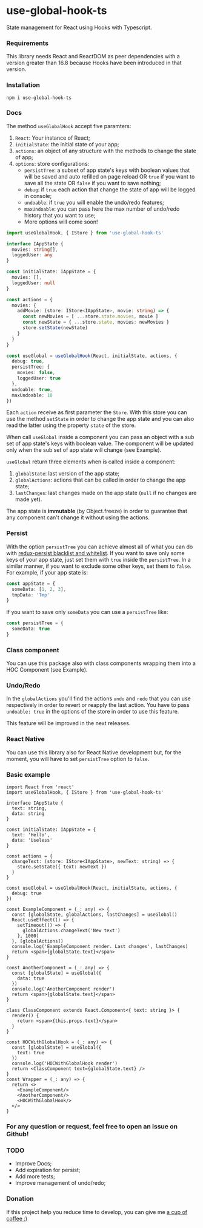 # use-global-hook-ts
State management for React using Hooks with Typescript.

### Requirements
This library needs React and ReactDOM as peer dependencies with a version greater than 16.8 because Hooks have been introduced in that version.

### Installation
```
npm i use-global-hook-ts
```

### Docs
The method ```useGlobalHook``` accept five paramters:
1. ```React```: Your instance of React;
2. ```initialState```: the initial state of your app;
3. ```actions```: an object of any structure with the methods to change the state of app;
4. ```options```: store configurations: 
    - ```persistTree```: a subset of app state's keys with boolean values that will be saved and auto refilled on page reload OR ```true``` if you want to save all the state OR ```false``` if you want to save nothing;
    - ```debug```: if ```true``` each action that change the state of app will be logged in console;
    - ```undoable```: if ```true``` you will enable the undo/redo features;
    - ```maxUndoable```: you can pass here the max number of undo/redo history that you want to use;
    - More options will come soon!

```ts
import useGlobalHook, { IStore } from 'use-global-hook-ts'

interface IAppState {
  movies: string[],
  loggedUser: any
}

const initialState: IAppState = {
  movies: [],
  loggedUser: null
}

const actions = {
  movies: {
    addMovie: (store: IStore<IAppState>, movie: string) => {
      const newMovies = [ ...store.state.movies, movie ]
      const newState = { ...store.state, movies: newMovies }
      store.setState(newState)
    }
  }
}

const useGlobal = useGlobalHook(React, initialState, actions, {
  debug: true,
  persistTree: {
    movies: false,
    loggedUser: true
  },
  undoable: true,
  maxUndoable: 10
})
``` 

Each ```action``` receive as first parameter the ```Store```. With this store you can use the method ```setState``` in order to change the app state and you can also read the latter using the property ```state``` of the store.

When call ```useGlobal``` inside a component you can pass an object with a sub set of app state's keys with boolean value. The component will be updated only when the sub set of app state will change (see Example).

```useGlobal``` return three elements when is called inside a component:
1. ```globalState```: last version of the app state;
2. ```globalActions```: actions that can be called in order to change the app state;
3. ```lastChanges```: last changes made on the app state (```null``` if no changes are made yet). 

The app state is **immutable** (by Object.freeze) in order to guarantee that any component can't change it without using the actions.

### Persist
With the option ```persistTree``` you can achieve almost all of what you can do with [redux-persist blacklist and whitelist](https://www.npmjs.com/package/redux-persist#blacklist--whitelist). If you want to save only some keys of your app state, just set them with ```true``` inside the ```persistTree```. In a similar manner, if you want to exclude some other keys, set them to ```false```.
For example, if your app state is:
```ts
const appState = {
  someData: [1, 2, 3],
  tmpData: 'Tmp'
}
```
If you want to save only ```someData``` you can use a ```persistTree``` like:
```ts
const persistTree = {
  someData: true
}
```

### Class component
You can use this package also with class components wrapping them into a HOC Component (see Example).

### Undo/Redo
In the ```globalActions``` you'll find the actions ```undo``` and ```redo``` that you can use respectively in order to revert or reapply the last action. You have to pass ```undoable: true``` in the options of the store in order to use this feature.

This feature will be improved in the next releases.

### React Native
You can use this library also for React Native development but, for the moment, you will have to set ```persistTree``` option to ```false```.

### Basic example
```tsx
import React from 'react'
import useGlobalHook, { IStore } from 'use-global-hook-ts'

interface IAppState {
  text: string,
  data: string
}

const initialState: IAppState = {
  text: 'Hello',
  data: 'Useless'
}

const actions = {
  changeText: (store: IStore<IAppState>, newText: string) => {
    store.setState({ text: newText })
  }
}

const useGlobal = useGlobalHook(React, initialState, actions, {
  debug: true
})

const ExampleComponent = (_: any) => {
  const [globalState, globalActions, lastChanges] = useGlobal()
  React.useEffect(() => {
    setTimeout(() => {
      globalActions.changeText('New text')
    }, 1000)
  }, [globalActions])
  console.log('ExampleComponent render. Last changes', lastChanges)
  return <span>{globalState.text}</span>
}

const AnotherComponent = (_: any) => {
  const [globalState] = useGlobal({
    data: true
  })
  console.log('AnotherComponent render')
  return <span>{globalState.text}</span>
}

class ClassComponent extends React.Component<{ text: string }> {
  render() {
    return <span>{this.props.text}</span>
  }
}

const HOCWithGlobalHook = (_: any) => {
  const [globalState] = useGlobal({
    text: true
  })
  console.log('HOCWithGlobalHook render')
  return <ClassComponent text={globalState.text} />
}
const Wrapper = (_: any) => {
  return <>
    <ExampleComponent/>
    <AnotherComponent/>
    <HOCWithGlobalHook/>
  </>
}
```

### For any question or request, feel free to open an issue on Github!

### TODO
- Improve Docs;
- Add expiration for persist;
- Add more tests;
- Improve management of undo/redo;

### Donation
If this project help you reduce time to develop, you can give me [a cup of coffee :)](https://www.paypal.com/cgi-bin/webscr?cmd=_s-xclick&hosted_button_id=JXTSP4WPLJRUG&source=url)
